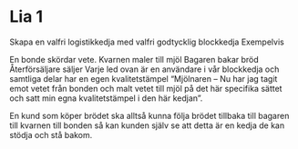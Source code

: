 # Lia 1

Skapa en valfri logistikkedja med valfri godtycklig blockkedja
Exempelvis

En bonde skördar vete.
Kvarnen maler till mjöl
Bagaren bakar bröd
Återförsäljare säljer
Varje led ovan är en användare i vår blockkedja och samtliga delar har en egen kvalitetstämpel “Mjölnaren – Nu har jag tagit emot vetet från bonden och malt vetet till mjöl på det här specifika sättet och satt min egna kvalitetstämpel i den här kedjan”.

En kund som köper brödet ska alltså kunna följa brödet tillbaka till bagaren till kvarnen till bonden så kan kunden själv se att detta är en kedja de kan stödja och stå bakom.
